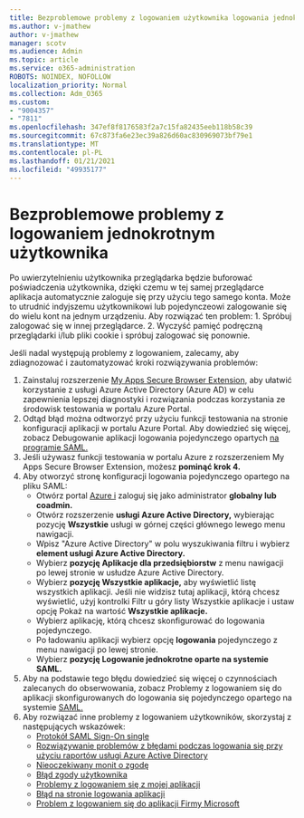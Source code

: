```yaml
---
title: Bezproblemowe problemy z logowaniem użytkownika logowania jednokrotnego
ms.author: v-jmathew
author: v-jmathew
manager: scotv
ms.audience: Admin
ms.topic: article
ms.service: o365-administration
ROBOTS: NOINDEX, NOFOLLOW
localization_priority: Normal
ms.collection: Adm_O365
ms.custom:
- "9004357"
- "7811"
ms.openlocfilehash: 347ef8f8176583f2a7c15fa82435eeb118b58c39
ms.sourcegitcommit: 67c873fa6e23ec39a826d60ac830969073bf79e1
ms.translationtype: MT
ms.contentlocale: pl-PL
ms.lasthandoff: 01/21/2021
ms.locfileid: "49935177"
---
```

# <a name="seamless-sso-user-sign-in-issues"></a>Bezproblemowe problemy z logowaniem jednokrotnym użytkownika

Po uwierzytelnieniu użytkownika przeglądarka będzie buforować poświadczenia użytkownika, dzięki czemu w tej samej przeglądarce aplikacja automatycznie zaloguje się przy użyciu tego samego konta. Może to utrudnić indyjszemu użytkownikowi lub pojedynczeowi zalogowanie się do wielu kont na jednym urządzeniu. Aby rozwiązać ten problem: 1. Spróbuj zalogować się w innej przeglądarce. 2. Wyczyść pamięć podręczną przeglądarki i/lub pliki cookie i spróbuj zalogować się ponownie.

Jeśli nadal występują problemy z logowaniem, zalecamy, aby zdiagnozować i zautomatyzować kroki rozwiązywania problemów:

1. Zainstaluj rozszerzenie [My Apps Secure Browser Extension,](https://docs.microsoft.com/azure/active-directory/manage-apps/access-panel-extension-problem-installing) aby ułatwić korzystanie z usługi Azure Active Directory (Azure AD) w celu zapewnienia lepszej diagnostyki i rozwiązania podczas korzystania ze środowisk testowania w portalu Azure Portal.
2. Odtąd błąd można odtworzyć przy użyciu funkcji testowania na stronie konfiguracji aplikacji w portalu Azure Portal. Aby dowiedzieć się więcej, zobacz Debugowanie aplikacji logowania pojedynczego opartych [na programie SAML.](https://docs.microsoft.com/azure/active-directory/azuread-dev/howto-v1-debug-saml-sso-issues)
3. Jeśli używasz funkcji testowania w portalu Azure z rozszerzeniem My Apps Secure Browser Extension, możesz **pominąć krok 4.**
4. Aby otworzyć stronę konfiguracji logowania pojedynczego opartego na pliku SAML:
    - Otwórz portal [Azure i](https://portal.azure.com/) zaloguj się jako administrator **globalny lub** **coadmin.**
    - Otwórz rozszerzenie **usługi Azure Active Directory,** wybierając pozycję **Wszystkie** usługi w górnej części głównego lewego menu nawigacji.
    - Wpisz "Azure Active Directory" w polu wyszukiwania filtru i wybierz **element usługi Azure Active Directory.**
    - Wybierz **pozycję Aplikacje dla przedsiębiorstw** z menu nawigacji po lewej stronie w usłudze Azure Active Directory.
    - Wybierz **pozycję Wszystkie aplikacje,** aby wyświetlić listę wszystkich aplikacji. Jeśli nie widzisz tutaj aplikacji, którą chcesz wyświetlić, użyj kontrolki  Filtr u góry  listy Wszystkie aplikacje i ustaw opcję Pokaż na wartość **Wszystkie aplikacje.** 
    - Wybierz aplikację, którą chcesz skonfigurować do logowania pojedynczego.
    - Po ładowaniu aplikacji wybierz opcję **logowania** pojedynczego z menu nawigacji po lewej stronie.
    - Wybierz **pozycję Logowanie jednokrotne oparte na systemie SAML.**
5. Aby na podstawie tego błędu dowiedzieć się więcej o czynnościach zalecanych do obserwowania, zobacz Problemy z logowaniem się do aplikacji skonfigurowanych do logowania się pojedynczego opartego na systemie [SAML.](https://docs.microsoft.com/azure/active-directory/manage-apps/application-sign-in-problem-federated-sso-gallery#application-not-found-in-directory)
6. Aby rozwiązać inne problemy z logowaniem użytkowników, skorzystaj z następujących wskazówek:
    - [Protokół SAML Sign-On single](https://docs.microsoft.com/azure/active-directory/develop/single-sign-on-saml-protocol)
    - [Rozwiązywanie problemów z błędami podczas logowania się przy użyciu raportów usługi Azure Active Directory](https://docs.microsoft.com/azure/active-directory/reports-monitoring/howto-troubleshoot-sign-in-errors)
    - [Nieoczekiwany monit o zgodę](https://docs.microsoft.com/azure/active-directory/manage-apps/application-sign-in-unexpected-user-consent-prompt)
    - [Błąd zgody użytkownika](https://docs.microsoft.com/azure/active-directory/manage-apps/application-sign-in-unexpected-user-consent-error)
    - [Problemy z logowaniem się z mojej aplikacji](https://docs.microsoft.com/azure/active-directory/manage-apps/application-sign-in-other-problem-access-panel)
    - [Błąd na stronie logowania aplikacji](https://docs.microsoft.com/azure/active-directory/manage-apps/application-sign-in-problem-application-error)
    - [Problem z logowaniem się do aplikacji Firmy Microsoft](https://docs.microsoft.com/azure/active-directory/manage-apps/application-sign-in-problem-first-party-microsoft)
